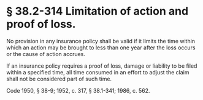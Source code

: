 # § 38.2-314 Limitation of action and proof of loss.

<p>No provision in any insurance policy shall be valid if it limits the time within which an action may be brought to less than one year after the loss occurs or the cause of action accrues.</p><p>If an insurance policy requires a proof of loss, damage or liability to be filed within a specified time, all time consumed in an effort to adjust the claim shall not be considered part of such time.</p><p>Code 1950, § 38-9; 1952, c. 317, § 38.1-341; 1986, c. 562.</p>